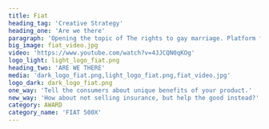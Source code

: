 ```yaml
---
title: Fiat
heading_tag: 'Creative Strategy'
heading_one: 'Are we there'
paragraph: 'Opening the topic of The rights to gay marriage. Platform for social opinion, approach and questions on topic “What is fair”. Creating nationwide topic. Natural influence on politicians and major opinion.'
big_image: fiat_video.jpg
video: 'https://www.youtube.com/watch?v=4JJCQN0qKOg'
logo_light: light_logo_fiat.png
heading_two: 'ARE WE THERE'
media: 'dark_logo_fiat.png,light_logo_fiat.png,fiat_video.jpg'
logo_dark: dark_logo_fiat.png
one_way: 'Tell the consumers about unique benefits of your product.'
new_way: 'How about not selling insurance, but help the good instead?'
category: AWARD
category_name: 'FIAT 500X'
---
```


